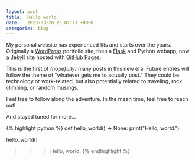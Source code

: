 ```yaml
---
layout: post
title:  Hello world
date:   2023-03-20 23:02:11 +0000
categories: blog
---
```

My personal website has experienced fits and starts over the years. Originally a
[WordPress](https://wordpress.com) portfolio site, then a
[Flask](https://flask.palletsprojects.com/en/2.2.x/) and Python webapp, now a
[Jekyll](https://jekyllrb.com) site hosted with [GitHub
Pages](https://pages.github.com).

This is the first of _(hopefully)_ many posts in this new era. Future entries will
follow the theme of "whatever gets me to actually post." They could be technology or
work-related, but also potentially related to traveling, rock climbing, or random
musings.

Feel free to follow along the adventure. In the mean time, feel free to reach out!

And stayed tuned for more...

{% highlight python %}
def hello_world() -> None:
    print("Hello, world.")

hello_world()

>>> Hello, world.
{% endhighlight %}
